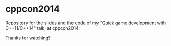 cppcon2014
==========

Repository for the slides and the code of my "Quick game development with C++11/C++14" talk, at cppcon2014.

Thanks for watching!